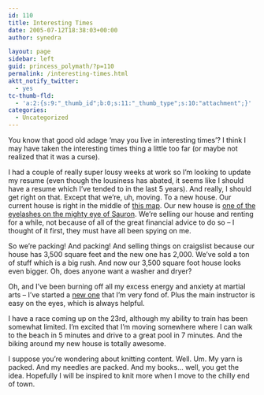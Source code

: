 ```yaml
---
id: 110
title: Interesting Times
date: 2005-07-12T18:38:03+00:00
author: synedra

layout: page
sidebar: left
guid: princess_polymath/?p=110
permalink: /interesting-times.html
aktt_notify_twitter:
  - yes
tc-thumb-fld:
  - 'a:2:{s:9:"_thumb_id";b:0;s:11:"_thumb_type";s:10:"attachment";}'
categories:
  - Uncategorized
---
```

You know that good old adage &#8216;may you live in interesting times&#8217;? I think I may have taken the interesting times thing a little too far (or maybe not realized that it was a curse).
  
I had a couple of really super lousy weeks at work so I&#8217;m looking to update my resume (even though the lousiness has abated, it seems like I should have a resume which I&#8217;ve tended to in the last 5 years). And really, I should get right on that. Except that we&#8217;re, uh, moving. To a new house. Our current house is right in the middle of [this map](http://maps.google.com/maps?q=scotts+valley,+ca&ll=37.042336,-122.023484&spn=0.005616,0.006207&t=k&hl=en). Our new house is [one of the eyelashes on the mighty eye of Sauron](http://maps.google.com/maps?q=la+selva+beach,+ca&ll=36.920875,-121.855288&spn=0.005616,0.006207&t=k&hl=en). We&#8217;re selling our house and renting for a while, not because of all of the great financial advice to do so &#8211; I thought of it first, they must have all been spying on me.
  
So we&#8217;re packing! And packing! And selling things on craigslist because our house has 3,500 square feet and the new one has 2,000. We&#8217;ve sold a ton of stuff which is a big rush. And now our 3,500 square foot house looks even bigger. Oh, does anyone want a washer and dryer?
  
Oh, and I&#8217;ve been burning off all my excess energy and anxiety at martial arts &#8211; I&#8217;ve started a [new one](http://www.santacruzbujinkan.com/) that I&#8217;m very fond of. Plus the main instructor is easy on the eyes, which is always helpful.
  
I have a race coming up on the 23rd, although my ability to train has been somewhat limited. I&#8217;m excited that I&#8217;m moving somewhere where I can walk to the beach in 5 minutes and drive to a great pool in 7 minutes. And the biking around my new house is totally awesome.
  
I suppose you&#8217;re wondering about knitting content. Well. Um. My yarn is packed. And my needles are packed. And my books&#8230; well, you get the idea. Hopefully I will be inspired to knit more when I move to the chilly end of town.